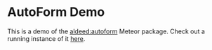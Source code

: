 AutoForm Demo
==============

This is a demo of the [aldeed:autoform](https://github.com/aldeed/meteor-autoform) Meteor package. Check out a running instance of it [here](http://autoform.meteorapp.com).
